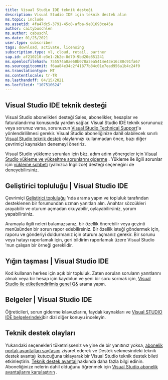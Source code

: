 ```yaml
---
title: Visual Studio IDE teknik desteği
description: Visual Studio IDE için teknik destek alın
ms.topic: include
ms.assetid: 4fa47dc5-3791-45c8-afba-9e01693ce45a
author: caitybuschlen
ms.author: cabuschl
ms.date: 01/25/2021
user.type: subscriber
tags: download, activate, licensing
subscription.type: vl, cloud, retail, partner
sap.id: af210210-e3e1-2b2e-8d79-9bd20e851241
ms.openlocfilehash: 755574a0ae60b078a2ea5414e43e16c80c91fa67
ms.sourcegitcommit: f6aa84e34c2f41877b84c01e7ead956a1b4c24f0
ms.translationtype: MT
ms.contentlocale: tr-TR
ms.lasthandoff: 04/15/2021
ms.locfileid: "107510624"
---
```

## <a name="visual-studio-ide-technical-support"></a>Visual Studio IDE teknik desteği  

Visual Studio abonelikleri desteği Sales, abonelikler, hesaplar ve faturalandırma konusunda yardım sağlar. Visual Studio IDE teknik sorununuz veya sorunuz varsa, sorunuzun [Visual Studio Technical Support](https://visualstudio.microsoft.com/vs/support/)'a yönlendirililmesi gerekir. Visual Studio aboneliğinize dahil olabilecek sınırlı [Visual Studio teknik destek](https://docs.microsoft.com/visualstudio/subscriptions/vs-tech-support) olaylarınızı kullanmadan önce, bazı diğer çevrimiçi kaynakları denemeyi öneririz.

Visual Studio yükleme sorunları için bkz. adım adım yönergeler için [Visual Studio yükleme ve yükseltme sorunlarını giderme](https://docs.microsoft.com/visualstudio/install/troubleshooting-installation-issues) . Yükleme ile ilgili sorunlar için [yükleme sohbeti](https://visualstudio.microsoft.com/vs/support/#talktous) (yalnızca İngilizce) desteği seçeneğini de deneyebilirsiniz.


## <a name="developer-community--visual-studio-ide"></a>Geliştirici topluluğu | Visual Studio IDE

Çevrimiçi [Geliştirici topluluğu](https://developercommunity.visualstudio.com/) 'nda arama yapın ve topluluk tarafından desteklenen bir forumundan uzman yanıtları alın. Anahtar sözcükleri arayabilir ve oturum açmadan okuyabilir, oylayabilirsiniz, yorum yapabilirsiniz.  

Aramayla ilgili neleri bulamazsanız, bir özellik önerebilir veya gezinti menüsünden bir sorun rapor edebilirsiniz. Bir özellik isteği göndermek için, raporu ve gönderiyi doldurmanız için oturum açmanız gerekir. Bir sorunu veya hatayı raporlamak için, geri bildirim raporlamak üzere Visual Studio 'nun çalışan bir örneği gereklidir.   

## <a name="stack-overflow--visual-studio-ide"></a>Yığın taşması | Visual Studio IDE

Kod kullanan herkes için açık bir topluluk. Zaten sorulan soruların yanıtlarını almak veya bir hesap için kaydolun ve yeni bir soru sormak için, [Visual Studio ile etiketlendirilmiş genel Q&](https://stackoverflow.com/questions/tagged/visual-studio?tab=Newest) arama yapın.  

## <a name="documentation--visual-studio-ide"></a>Belgeler | Visual Studio IDE

Öğreticileri, sorun giderme kılavuzlarını, faydalı kaynakları ve [Visual STUDIO IDE belgelerindeki](https://docs.microsoft.com/visualstudio/ide/)bir dizi diğer konuyu inceleyin. 

## <a name="technical-support-incidents"></a>Teknik destek olayları 

Yukarıdaki seçenekleri tüketmişseniz ve yine de bir yanıtınız yoksa, [abonelik portalı avantajları sayfasını](https://my.visualstudio.com/Benefits) ziyaret ederek ve Destek sekmesindeki teknik destek avantajı kutucuğuna tıklayarak bir Visual Studio teknik destek bileti etkinleştirin. [Teknik destek avantajı](https://docs.microsoft.com/visualstudio/subscriptions/vs-tech-support)hakkında daha fazla bilgi edinin. Aboneliğinize nelerin dahil olduğunu öğrenmek için [Visual Studio abonelik avantajlarını karşılaştırın](https://visualstudio.microsoft.com/vs/benefits/#azure?cat=visual-studio-enterprise-subscription) .